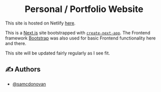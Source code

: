 <h1 align="center">Personal / Portfolio Website</h1>

This site is hosted on Netlify [here](https:/samcdonovan.netlify.app).

This is a [Next.js](https://nextjs.org/) site bootstrapped with [`create-next-app`](https://github.com/vercel/next.js/tree/canary/packages/create-next-app). The Frontend framework [Bootstrap](https://getbootstrap.com/) was also used for basic Frontend functionality here and there.

This site will be updated fairly regularly as I see fit.

## ✍️ Authors <a name = "authors"></a>
- [@samcdonovan](https://github.com/samcdonovan)
